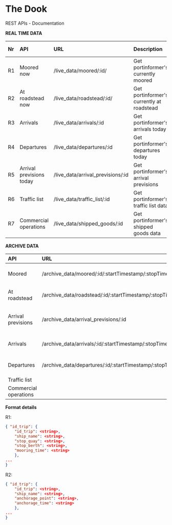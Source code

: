 # The Dook
REST APIs - Documentation 

**REAL TIME DATA**

|Nr|API | URL | Description|JSON response|
|:--|:----|:-----|:------------|:--|
|R1|Moored now|/live_data/moored/:id/|Get portinformer's currently moored| YES |
|R2|At roadstead now|/live_data/roadstead/:id/|Get portinformer's currently at roadstead|YES|
|R3|Arrivals|/live_data/arrivals/:id|Get portinformer's arrivals today| |
|R4|Departures|/live_data/departures/:id    | Get portinformer's departures today|| 
|R5|Arrival previsions today|/live_data/arrival_previsions/:id    |Get portinformer's arrival previsions  ||
|R6|Traffic list|/live_data/traffic_list/:id    |Get portinformer's traffic list data   ||
|R7|Commercial operations|/live_data/shipped_goods/:id    |Get portinformer's shipped goods data    ||


**ARCHIVE DATA**

|API | URL | Description|
|:----|:-----|:------------|
|Moored|/archive_data/moored/:id/:startTimestamp/:stopTimestamp/|Get portinformer moored|
|At roadstead|/archive_data/roadstead/:id/:startTimestamp/:stopTimestamp/|Get portinformer at roadstead|
|Arrival previsions|/archive_data/arrival_previsions/:id    |Get portinformer's arrival previsions  |
|Arrivals|/archive_data/arrivals/:id/:startTimestamp/:stopTimestamp/|Get portinformer arrivals|
|Departures|/archive_data/departures/:id/:startTimestamp/:stopTimestamp/|Get portinformer departures| 
|Traffic list|    |    |
|Commercial operations|    |    |


**Format details**

R1:

```json
{ "id_trip": {
    "id_trip": <string>,
    "ship_name": <string>,
    "stop_quay": <string>,
    "stop_berth": <string>,
    "mooring_time": <string>
    },
...
}
```

R2:

```json
{ "id_trip": {
    "id_trip": <string>,
    "ship_name": <string>,
    "anchorage_point": <string>,
    "anchorage_time": <string>
    },
...
}
```



